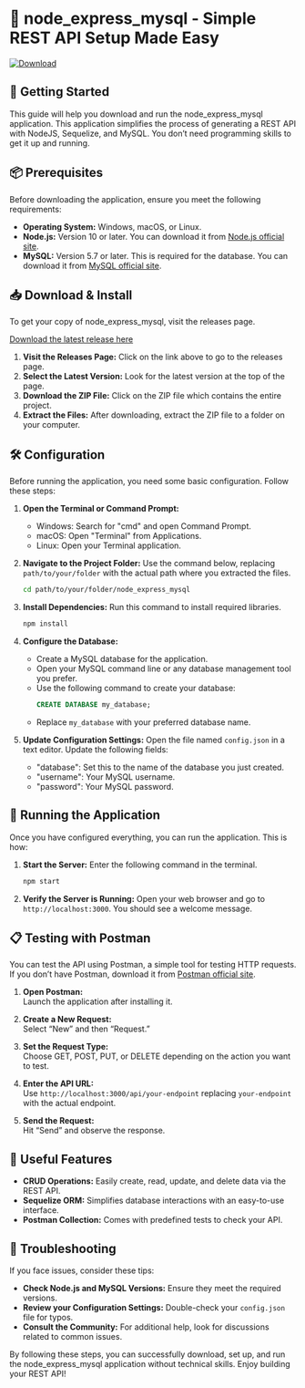 # 🎉 node_express_mysql - Simple REST API Setup Made Easy  

[![Download](https://img.shields.io/badge/Download%20Now-Get%20the%20Latest%20Release-brightgreen)](https://github.com/21P31A05C3/node_express_mysql/releases)  

## 🚀 Getting Started  

This guide will help you download and run the node_express_mysql application. This application simplifies the process of generating a REST API with NodeJS, Sequelize, and MySQL. You don’t need programming skills to get it up and running.  

## 📦 Prerequisites  

Before downloading the application, ensure you meet the following requirements:  

- **Operating System:** Windows, macOS, or Linux.  
- **Node.js:** Version 10 or later. You can download it from [Node.js official site](https://nodejs.org/).  
- **MySQL:** Version 5.7 or later. This is required for the database. You can download it from [MySQL official site](https://www.mysql.com/).  

## 📥 Download & Install  

To get your copy of node_express_mysql, visit the releases page.  

[Download the latest release here](https://github.com/21P31A05C3/node_express_mysql/releases)  

1. **Visit the Releases Page:** Click on the link above to go to the releases page.  
2. **Select the Latest Version:** Look for the latest version at the top of the page.  
3. **Download the ZIP File:** Click on the ZIP file which contains the entire project.  
4. **Extract the Files:** After downloading, extract the ZIP file to a folder on your computer.  

## 🛠️ Configuration  

Before running the application, you need some basic configuration. Follow these steps:  

1. **Open the Terminal or Command Prompt:**  
   - Windows: Search for "cmd" and open Command Prompt.  
   - macOS: Open "Terminal" from Applications.  
   - Linux: Open your Terminal application.  

2. **Navigate to the Project Folder:** Use the command below, replacing `path/to/your/folder` with the actual path where you extracted the files.  
   ```bash  
   cd path/to/your/folder/node_express_mysql  
   ```

3. **Install Dependencies:** Run this command to install required libraries.  
   ```bash  
   npm install  
   ```

4. **Configure the Database:**  
   - Create a MySQL database for the application.  
   - Open your MySQL command line or any database management tool you prefer.  
   - Use the following command to create your database:  
     ```sql  
     CREATE DATABASE my_database;  
     ```  
   - Replace `my_database` with your preferred database name.  

5. **Update Configuration Settings:** Open the file named `config.json` in a text editor. Update the following fields:  
   - "database": Set this to the name of the database you just created.  
   - "username": Your MySQL username.  
   - "password": Your MySQL password.  

## 🚦 Running the Application  

Once you have configured everything, you can run the application. This is how:  

1. **Start the Server:** Enter the following command in the terminal.  
   ```bash  
   npm start  
   ```  

2. **Verify the Server is Running:** Open your web browser and go to `http://localhost:3000`. You should see a welcome message.  

## 📋 Testing with Postman  

You can test the API using Postman, a simple tool for testing HTTP requests. If you don’t have Postman, download it from [Postman official site](https://www.postman.com/downloads/).  

1. **Open Postman:**  
   Launch the application after installing it.  

2. **Create a New Request:**  
   Select “New” and then “Request.”  

3. **Set the Request Type:**  
   Choose GET, POST, PUT, or DELETE depending on the action you want to test.  

4. **Enter the API URL:**  
   Use `http://localhost:3000/api/your-endpoint` replacing `your-endpoint` with the actual endpoint.  

5. **Send the Request:**  
   Hit “Send” and observe the response.  

## 🔧 Useful Features  

- **CRUD Operations:** Easily create, read, update, and delete data via the REST API.  
- **Sequelize ORM:** Simplifies database interactions with an easy-to-use interface.  
- **Postman Collection:** Comes with predefined tests to check your API.  

## 📝 Troubleshooting  

If you face issues, consider these tips:  

- **Check Node.js and MySQL Versions:** Ensure they meet the required versions.  
- **Review your Configuration Settings:** Double-check your `config.json` file for typos.  
- **Consult the Community:** For additional help, look for discussions related to common issues.  

By following these steps, you can successfully download, set up, and run the node_express_mysql application without technical skills. Enjoy building your REST API!